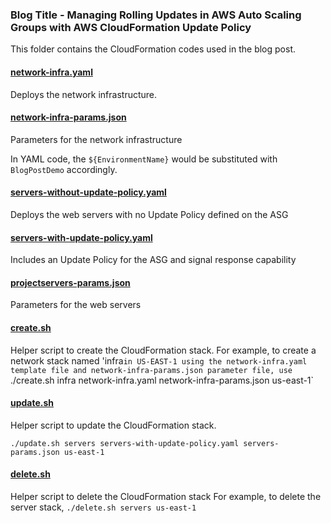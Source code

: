 ### Blog Title - Managing Rolling Updates in AWS Auto Scaling Groups with AWS CloudFormation Update Policy
This folder contains the CloudFormation codes used in the blog post.


#### [network-infra.yaml](network-infra.yaml)
Deploys the network infrastructure.

#### [network-infra-params.json](network-infra-params.json)
Parameters for the network infrastructure

In YAML code, the `${EnvironmentName}` would be substituted with `BlogPostDemo` accordingly.

#### [servers-without-update-policy.yaml](servers-without-update-policy.yaml)
Deploys the web servers with no Update Policy defined on the ASG

#### [servers-with-update-policy.yaml](servers-with-update-policy.yaml)
Includes an Update Policy for the ASG and signal response capability

#### [projectservers-params.json](servers-params.json)
Parameters for the web servers

#### [create.sh](create.sh)
Helper script to create the CloudFormation stack.
For example, 
to create a network stack named 'infra` in US-EAST-1 using the network-infra.yaml template file and network-infra-params.json parameter file, use 
` ./create.sh infra network-infra.yaml network-infra-params.json us-east-1`

#### [update.sh](update.sh)
Helper script to update the CloudFormation stack.

`./update.sh servers servers-with-update-policy.yaml servers-params.json us-east-1`
#### [delete.sh](delete.sh)
Helper script to delete the CloudFormation stack
For example, to delete the server stack,
`./delete.sh servers us-east-1`
